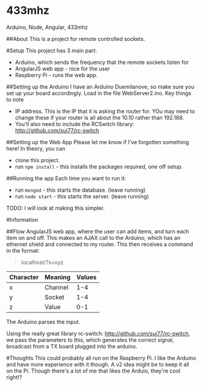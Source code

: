 # 433mhz
Arduino, Node, Angular, 433mhz

##About
This is a project for remote controlled sockets.

#Setup
This project has 3 main part:
- Arduino, which sends the frequency that the remote sockets listen for
- AngularJS web app - nice for the user
- Raspberry Pi - runs the web app.

##Setting up the Arduino
I have an Arduino Duemilanove, so make sure you set up your board accordingly.
Load in the file WebServer2.ino.
Key things to note
- IP address. This is the IP that it is asking the router for. YOu may need to change these if your router is all about the 10.10 rather than 192.168.
- You'll also need to include the RCSwitch library: http://github.com/sui77/rc-switch

##Setting up the Web App
Please let me know if I've forgotten something here!
In theory, you can 
- clone this project.
- run `npm install` - this installs the packages required, one off setup.

##Running the app
Each time you want to run it:
- run `mongod` - this starts the database. (leave running)
- run `node start`  - this starts the server. (leave running)

TODO: I will look at making this simpler.

#Information

##Flow
AngularJS web app, where the user can add items, and turn each item on and off. This makes an AJAX call to the Arduino, which has an ethernet shield and connected to my router. 
This then receives a command in the format:

> localhost/?s=xyz

| Character  | Meaning | Values |
| --- | --- | --- |
| x  | Channel  | 1-4 |
| y  | Socket  | 1-4 |
| z  | Value  | 0-1 |

The Arduino parses the input. 

Using the really great library rc-switch: http://github.com/sui77/rc-switch, we pass the parameters to this, which generates the correct signal, broadcast from a TX board plugged into the arduino.

#Thoughts
This could probably all run on the Raspberry Pi. I like the Arduino and have more experience with it though. 
A v2 idea might be to keep it all on the Pi. Though there's a lot of me that likes the Arduio, they're cool right!?